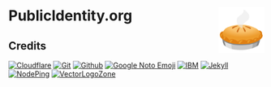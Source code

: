 # PublicIdentity.org [<img alt="PIDO Logo" src="docs/favicon.svg" height="90" align="right"/>](https://www.publicidentity.org/)


## Credits

[![Cloudflare](https://www.vectorlogo.zone/logos/cloudflare/cloudflare-ar21.svg)](https://www.cloudflare.com/ "CDN")
[![Git](https://www.vectorlogo.zone/logos/git-scm/git-scm-ar21.svg)](https://git-scm.com/ "Version control")
[![Github](https://www.vectorlogo.zone/logos/github/github-ar21.svg)](https://github.com/ "Code hosting")
[![Google Noto Emoji](https://www.vectorlogo.zone/logos/google/google-ar21.svg)](https://github.com/googlefonts/noto-emoji/ "Logo")
[![IBM](https://www.vectorlogo.zone/logos/ibm/ibm-ar21.svg)](https://fonts.google.com/specimen/IBM+Plex+Sans "Font")
[![Jekyll](https://www.vectorlogo.zone/logos/jekyllrb/jekyllrb-ar21.svg)](https://www.jekyllrb.com/ "Website")
[![NodePing](https://www.vectorlogo.zone/logos/nodeping/nodeping-ar21.svg)](https://nodeping.com?rid=201109281250J5K3P "Uptime monitoring")
[![VectorLogoZone](https://www.vectorlogo.zone/logos/vectorlogozone/vectorlogozone-ar21.svg)](https://www.vectorlogo.zone/ "Logos")

